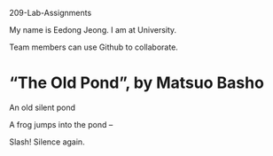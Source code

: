 209-Lab-Assignments

My name is Eedong Jeong. I am at University.

Team members can use Github to collaborate.

# “The Old Pond”, by Matsuo Basho

An old silent pond

A frog jumps into the pond –

Slash! Silence again.
